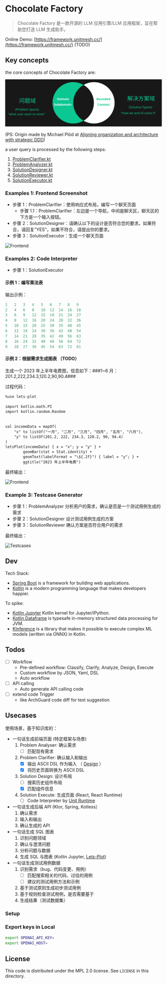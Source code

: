 # Chocolate Factory

> Chocolate Factory 是一款开源的 LLM 应用引擎/LLM 应用框架，旨在帮助您打造 LLM 生成助手。

Online Demo: [https://framework.unitmesh.cc/](https://framework.unitmesh.cc/) (TODO)

## Key concepts

the core concepts of Chocolate Factory are:

![Chocolate Factory Concepts](docs/chocolate-factory.svg)

(PS: Origin made by Michael Plöd
at [Aligning organization and architecture with strategic DDD](https://speakerdeck.com/mploed/aligning-organization-and-architecture-with-strategic-ddd))

a user query is processed by the following steps:

1. [ProblemClarifier.kt](src/main/kotlin/cc/unitmesh/cf/core/process/ProblemClarifier.kt)
2. [ProblemAnalyzer.kt](src/main/kotlin/cc/unitmesh/cf/core/process/ProblemAnalyzer.kt)
3. [SolutionDesigner.kt](src/main/kotlin/cc/unitmesh/cf/core/process/SolutionDesigner.kt)
4. [SolutionReviewer.kt](src/main/kotlin/cc/unitmesh/cf/core/process/SolutionReviewer.kt)
5. [SolutionExecutor.kt](src/main/kotlin/cc/unitmesh/cf/core/process/SolutionExecutor.kt)

### Examples 1: Frontend Screenshot

- 步骤 1：ProblemClarifier：使用响应式布局，编写一个聊天页面
    - 步骤 1.1：ProblemClarifier：左边是一个导航，中间是聊天区，聊天区的下方是一个输入按钮。
- 步骤 2：SolutionDesigner：请确认以下的设计是否符合您的要求。如果符合，请回复"YES"，如果不符合，请提出你的要求。
- 步骤 3：SolutionExecutor：生成一个聊天页面

![Frontend](https://unitmesh.cc/cf/chocolate-factory-fe-demo-1.png)

### Examples 2: Code Interpreter

- 步骤 1：SolutionExecutor

#### 示例 1：编写乘法表

输出示例：

```kotlin
1	2	3	4	5	6	7	8	9	
2	4	6	8	10	12	14	16	18	
3	6	9	12	15	18	21	24	27	
4	8	12	16	20	24	28	32	36	
5	10	15	20	25	30	35	40	45	
6	12	18	24	30	36	42	48	54	
7	14	21	28	35	42	49	56	63	
8	16	24	32	40	48	56	64	72	
9	18	27	36	45	54	63	72	81	
```

#### 示例 2：根据需求生成图表 （TODO）

生成一个 2023 年上半年电费图，信息如下：###1~6 月：201.2,222,234.3,120.2,90,90.4###

过程代码：

```kotlin-scripting
%use lets-plot

import kotlin.math.PI
import kotlin.random.Random


val incomeData = mapOf(
    "x" to listOf("一月", "二月", "三月", "四月", "五月", "六月"),
    "y" to listOf(201.2, 222, 234.3, 120.2, 90, 94.4)
)
letsPlot(incomeData) { x = "x"; y = "y" } +
        geomBar(stat = Stat.identity) +
        geomText(labelFormat = "\${.2f}") { label = "y"; } +
        ggtitle("2023 年上半年电费")
```

最终输出：

![Frontend](https://unitmesh.cc/cf/chocolate-factory-demo-2.png)

### Example 3: Testcase Generator

- 步骤 1：ProblemAnalyzer 分析用户的需求，确认是否是一个测试用例生成的需求
- 步骤 2：SolutionDesigner 设计测试用例生成的方案
- 步骤 3：SolutionReviewer 确认方案是否符合用户的需求

最终输出：

![Testcases](https://unitmesh.cc/cf/chocolate-factory-demo-3.png)

## Dev

Tech Stack:

- [Spring Boot](https://spring.io/projects/spring-boot) is a framework for building web applications.
- [Kotlin](https://kotlinlang.org/) is a modern programming language that makes developers happier.

To spike:

- [Kotlin Jupyter](https://github.com/Kotlin/kotlin-jupyter)  Kotlin kernel for Jupyter/IPython.
- [Kotlin Dataframe](https://github.com/Kotlin/dataframe) is typesafe in-memory structured data processing for JVM.
- [KInference](https://github.com/JetBrains-Research/kinference) is a library that makes it possible to execute complex
  ML models (written via ONNX) in Kotlin.

## Todos

- [ ] Workflow
    - Pre-defined workflow: Classify, Clarify, Analyze, Design, Execute
    - Custom workflow by JSON, Yaml, DSL
    - Auto workflow
- [ ] API calling
    - Auto generate API calling code
- [ ] extend code Trigger
    - like ArchGuard code diff for test suggestion

## Usecases

使用场景，基于知识库的：

- 一句话生成前端页面 (特定框架与场景)
    1. Problem Analyser: 确认需求
        - [ ] 匹配现有需求
    2. Problem Clarifier: 确认输入和输出
        - [x] 输出 ASCII DSL 作为输入 （ [Design](https://github.com/phodal/design) ）
        - [x] 将历史页面转换为 ASCII DSL
    3. Solution Design: 设计布局
        - [ ] 搜索历史组件布局
        - [x] 匹配组件信息
    4. Solution Execute: 生成页面 (React, React Runtime)
        - [ ] Code Interpreter by [Unit Runtime](https://github.com/unit-mesh/unit-runtime)
- 一句话生成后端 API (Ktor, Spring, Kotless）
    1. 确认需求
    2. 输入和输出
    3. 确认生成的 API
- 一句话生成 SQL 图表
    1. 识别问题领域
    2. 确认与澄清问题
    3. 分析问题与数据
    4. 生成 SQL 与图表 (Kotlin Jupyter, [Lets-Plot](https://github.com/JetBrains/lets-plot-kotlin))
- 一句话生成测试用例数据
    1. 识别需求（bug、代码变更、用例）
        - [ ] 匹配搜索相关的代码、过往的用例
        - [ ] 建议的测试用例方法和示例
    2. 基于测试原则生成初步测试用例
    3. 基于规则检查测试用例，是否需要基于 
    4. 生成结果（测试数据集）

### Setup

### Export keys in Local

```bash
export OPENAI_API_KEY=
export OPENAI_HOST=
```

## License

This code is distributed under the MPL 2.0 license. See `LICENSE` in this directory.

